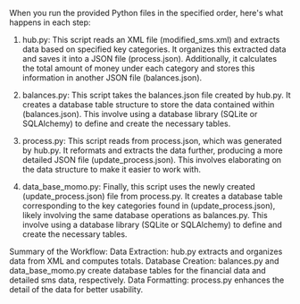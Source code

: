 When you run the provided Python files in the specified order, here's what happens in each step:

1. hub.py:
This script reads an XML file (modified_sms.xml) and extracts data based on specified key categories.
It organizes this extracted data and saves it into a JSON file (process.json).
Additionally, it calculates the total amount of money under each category and stores this information in another JSON file (balances.json).

2. balances.py:
This script takes the balances.json file created by hub.py.
It creates a database table structure to store the data contained within (balances.json). This involve using a database library (SQLite or SQLAlchemy) to define and create the necessary tables.

3. process.py:
This script reads from process.json, which was generated by hub.py.
It reformats and extracts the data further, producing a more detailed JSON file (update_process.json). This involves elaborating on the data structure to make it easier to work with.

4. data_base_momo.py:
Finally, this script uses the newly created (update_process.json) file from process.py.
It creates a database table corresponding to the key categories found in (update_process.json), likely involving the same database operations as balances.py. This involve using a database library (SQLite or SQLAlchemy) to define and create the necessary tables.

Summary of the Workflow:
Data Extraction: hub.py extracts and organizes data from XML and computes totals.
Database Creation: balances.py and data_base_momo.py create database tables for the financial data and detailed sms data, respectively.
Data Formatting: process.py enhances the detail of the data for better usability.
